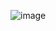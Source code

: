![image](https://user-images.githubusercontent.com/43753293/116317680-09ff8c00-a78a-11eb-9ff4-0c5945f76e14.png)
